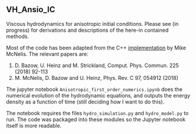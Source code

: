 ## VH_Ansio_IC

Viscous hydrodynamics for anisotropic initial conditions.
Please see (in progress) for derivations and descriptions of the here-in contained methods.

Most of the code has been adapted from the C++ [implementation](https://github.com/mjmcnelis/cpu_vah.git) by Mike McNelis.
The relevant papers are: 
1. D. Bazow, U. Heinz and M. Strickland, Comput. Phys. Commun. 225 (2018) 92-113
1. M. McNelis, D. Bazow and U. Heinz, Phys. Rev. C 97, 054912 (2018)


The jupyter notebook `Anisotropic_first_order_numerics.ipynb` does the numerical evolution of the hydrodynamic equations, and outputs the energy density as a function of time (still deciding how I want to do this).

The notebook requires the files `hydro_simulation.py` and `hydro_model.py` to run. The code was packaged into these modules so the Jupyter notebook itself is more readable.